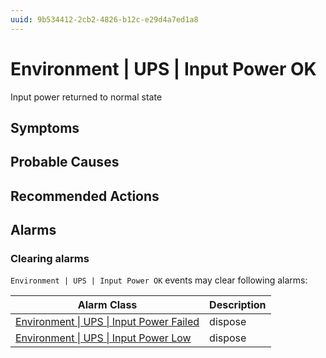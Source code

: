 ```yaml
---
uuid: 9b534412-2cb2-4826-b12c-e29d4a7ed1a8
---
```

# Environment | UPS | Input Power OK

Input power returned to normal state

## Symptoms

## Probable Causes

## Recommended Actions

## Alarms

### Clearing alarms

`Environment | UPS | Input Power OK` events may clear following alarms:

Alarm Class | Description
--- | ---
[Environment \| UPS \| Input Power Failed](../../../alarm-classes/environment/ups/input-power-failed.md) | dispose
[Environment \| UPS \| Input Power Low](../../../alarm-classes/environment/ups/input-power-low.md) | dispose
